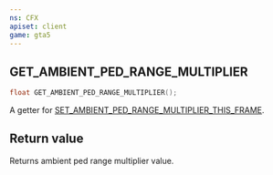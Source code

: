 ```yaml
---
ns: CFX
apiset: client
game: gta5
---
```

## GET_AMBIENT_PED_RANGE_MULTIPLIER

```c
float GET_AMBIENT_PED_RANGE_MULTIPLIER();
```

A getter for [SET_AMBIENT_PED_RANGE_MULTIPLIER_THIS_FRAME](#_0x0B919E1FB47CC4E0).

## Return value
Returns ambient ped range multiplier value.
